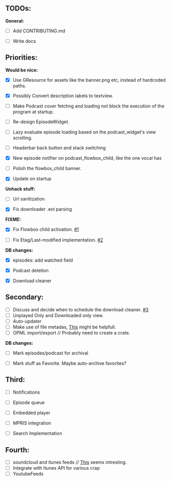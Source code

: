 ## TODOs:

**General:**

- [ ] Add CONTRIBUTING.md
- [ ] Write docs


## Priorities:

**Would be nice:**

- [x] Use GResource for assets like the banner.png etc, instead of hardcoded paths.
- [x] Possibly Convert description labels to textview.
- [ ] Make Podcast cover fetchng and loading not block the execution of the program at startup.
- [ ] Re-design EpisodeWidget.
- [ ] Lazy evaluate episode loading based on the podcast_widget's view scrolling.
- [ ] Headerbar back button and stack switching
- [x] New episode notifier on podcast_flowbox_child, like the one vocal has
- [ ] Polish the flowbox_child banner.
- [x] Update on startup


**Unhack stuff:**

- [ ] Url sanitization
- [x] Fix downloader .ext parsing


**FIXME:**

- [x] Fix Flowbox child activation. [#1](https://gitlab.gnome.org/alatiera/Hammond/issues/1)
- [ ] Fix Etag/Last-modified implementation. [#2](https://gitlab.gnome.org/alatiera/Hammond/issues/2)


**DB changes:**

- [x] episodes: add watched field
- [x] Podcast deletion
- [x] Download cleaner


## Secondary:

- [ ] Discuss and decide when to schedule the download cleaner. [#3](https://gitlab.gnome.org/alatiera/Hammond/issues/3)
- [ ] Unplayed Only and Downloaded only view.
- [ ] Auto-updater
- [ ] Make use of file metadas, [This](https://github.com/GuillaumeGomez/audio-video-metadata) might be helpfull.
- [ ] OPML import/export // Probably need to create a crate.

**DB changes:**

- [ ] Mark episodes/podcast for archival
- [ ] Mark stuff as Favorite. Maybe auto-archive favorites?


## Third:

- [ ] Notifications
- [ ] Episode queue
- [ ] Embedded player
- [ ] MPRIS integration
- [ ] Search Implementation


## Fourth:

- [ ] soundcloud and itunes feeds // [This](http://getrssfeed.com) seems intresting.
- [ ] Integrate with Itunes API for various crap
- [ ] YoutubeFeeds